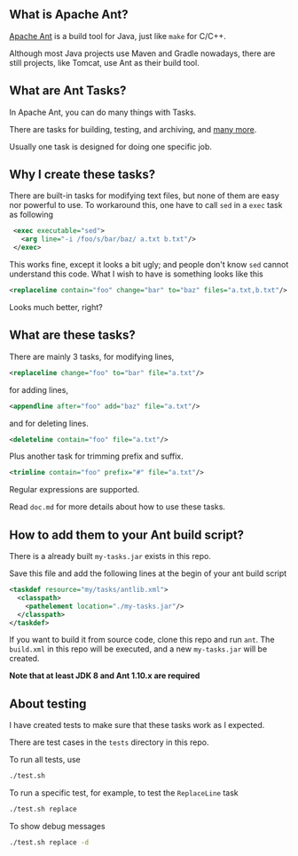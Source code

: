 ## What is Apache Ant?

[Apache Ant](http://ant.apache.org/) is a build tool for Java, just like `make` for C/C++.

Although most Java projects use Maven and Gradle nowadays, there are still
projects, like Tomcat, use Ant as their build tool.

## What are Ant Tasks?

In Apache Ant, you can do many things with Tasks.

There are tasks for building, testing, and archiving, and
[many more](https://ant.apache.org/manual/tasksoverview.html).

Usually one task is designed for doing one specific job.

## Why I create these tasks?

There are built-in tasks for modifying text files, but none of them are easy nor powerful to use. To workaround this, one have to call `sed` in a `exec` task as following

```xml
 <exec executable="sed">
   <arg line="-i /foo/s/bar/baz/ a.txt b.txt"/>
 </exec>
```

This works fine, except it looks a bit ugly; and people don't know `sed` cannot understand this code. What I wish to have is something looks like this

```xml
<replaceline contain="foo" change="bar" to="baz" files="a.txt,b.txt"/>
```

Looks much better, right?

## What are these tasks?

There are mainly 3 tasks, for modifying lines,

```xml
<replaceline change="foo" to="bar" file="a.txt"/>
```

for adding lines,

```xml
<appendline after="foo" add="baz" file="a.txt"/>
```

and for deleting lines.

```xml
<deleteline contain="foo" file="a.txt"/>
```

Plus another task for trimming prefix and suffix.

```xml
<trimline contain="foo" prefix="#" file="a.txt"/>
```

Regular expressions are supported.

Read `doc.md` for more details about how to use these tasks.

## How to add them to your Ant build script?

There is a already built `my-tasks.jar` exists in this repo.

Save this file and add the following lines at the begin of your ant build script

```xml
<taskdef resource="my/tasks/antlib.xml">
  <classpath>
    <pathelement location="./my-tasks.jar"/>
  </classpath>
</taskdef>
```

If you want to build it from source code, clone this repo and run `ant`.
The `build.xml` in this repo will be executed, and a new `my-tasks.jar` will be created.

**Note that at least JDK 8 and Ant 1.10.x are required**

## About testing

I have created tests to make sure that these tasks work as I expected.

There are test cases in the `tests` directory in this repo.

To run all tests, use

```sh
./test.sh
```

To run a specific test, for example, to test the `ReplaceLine` task

```sh
./test.sh replace
```

To show debug messages

```sh
./test.sh replace -d
```
